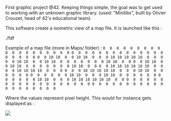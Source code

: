 First graphic project @42. Keeping things simple, the goal was to get used to working with an unknown graphic library. (used: "Minilibx", built by Olivier Crouzet, head of 42's educational team).

This software create a isometric view of a map file. It is launched like this :

./fdf <file>

Example of a map file (more in Maps/ folder) :
``
0  0  0  0  0  0  0  0  0  0  0  0  0  0  0  0  0  0  0
0  0  0  0  0  0  0  0  0  0  0  0  0  0  0  0  0  0  0
0  0 10 10  0  0 10 10  0  0  0 10 10 10 10 10  0  0  0
0  0 10 10  0  0 10 10  0  0  0  0  0  0  0 10 10  0  0
0  0 10 10  0  0 10 10  0  0  0  0  0  0  0 10 10  0  0
0  0 10 10 10 10 10 10  0  0  0  0 10 10 10 10  0  0  0
0  0  0 10 10 10 10 10  0  0  0 10 10  0  0  0  0  0  0
0  0  0  0  0  0 10 10  0  0  0 10 10  0  0  0  0  0  0
0  0  0  0  0  0 10 10  0  0  0 10 10 10 10 10 10  0  0
0  0  0  0  0  0  0  0  0  0  0  0  0  0  0  0  0  0  0
0  0  0  0  0  0  0  0  0  0  0  0  0  0  0  0  0  0  0
``


Where the values represent pixel height.
This would for instance gets displayed as : 

![](https://camo.githubusercontent.com/e3ec6e2aa5f79d8734cc2732ad53a82df0279b8c/687474703a2f2f692e696d6775722e636f6d2f425a48656e335a2e706e67)
